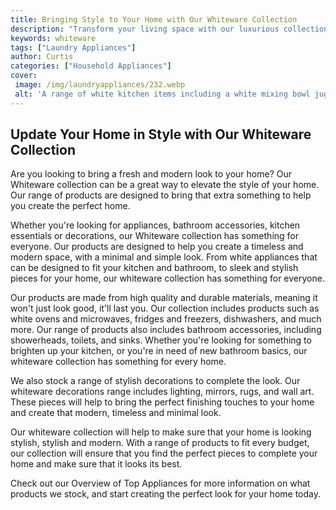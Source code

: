 ```yaml
---
title: Bringing Style to Your Home with Our Whiteware Collection
description: "Transform your living space with our luxurious collection of beautiful and stylish whiteware Create an interior that your friends and family will admire our pieces are designed to have maximum impact in any room Get ready to add a touch of class to your home"
keywords: whiteware
tags: ["Laundry Appliances"]
author: Curtis
categories: ["Household Appliances"]
cover: 
 image: /img/laundryappliances/232.webp
 alt: 'A range of white kitchen items including a white mixing bowl jug and coffee cup'
---
```

## Update Your Home in Style with Our Whiteware Collection

Are you looking to bring a fresh and modern look to your home? Our Whiteware collection can be a great way to elevate the style of your home. Our range of products are designed to bring that extra something to help you create the perfect home.

Whether you're looking for appliances, bathroom accessories, kitchen essentials or decorations, our Whiteware collection has something for everyone. Our products are designed to help you create a timeless and modern space, with a minimal and simple look. From white appliances that can be designed to fit your kitchen and bathroom, to sleek and stylish pieces for your home, our whiteware collection has something for everyone. 

Our products are made from high quality and durable materials, meaning it won't just look good, it'll last you. Our collection includes products such as white ovens and microwaves, fridges and freezers, dishwashers, and much more. Our range of products also includes bathroom accessories, including showerheads, toilets, and sinks. Whether you're looking for something to brighten up your kitchen, or you're in need of new bathroom basics, our whiteware collection has something for every home. 

We also stock a range of stylish decorations to complete the look. Our whiteware decorations range includes lighting, mirrors, rugs, and wall art. These pieces will help to bring the perfect finishing touches to your home and create that modern, timeless and minimal look. 

Our whiteware collection will help to make sure that your home is looking stylish, stylish and modern. With a range of products to fit every budget, our collection will ensure that you find the perfect pieces to complete your home and make sure that it looks its best. 

Check out our Overview of Top Appliances for more information on what products we stock, and start creating the perfect look for your home today.
